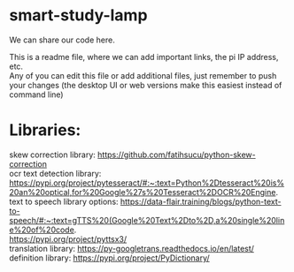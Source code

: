 # smart-study-lamp
We can share our code here. <br />

This is a readme file, where we can add important links, the pi IP address, etc. <br />
Any of you can edit this file or add additional files, just remember to push your changes (the desktop UI or web versions make this easiest instead of command line) <br />

# Libraries:
skew correction library: https://github.com/fatihsucu/python-skew-correction <br />
ocr text detection library: https://pypi.org/project/pytesseract/#:~:text=Python%2Dtesseract%20is%20an%20optical,for%20Google%27s%20Tesseract%2DOCR%20Engine. <br />
text to speech library options: https://data-flair.training/blogs/python-text-to-speech/#:~:text=gTTS%20(Google%20Text%2Dto%2D,a%20single%20line%20of%20code. <br />
                                https://pypi.org/project/pyttsx3/ <br />
translation library: https://py-googletrans.readthedocs.io/en/latest/ <br />
definition library: https://pypi.org/project/PyDictionary/ <br />
